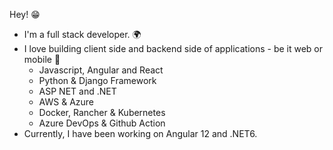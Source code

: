 Hey! 😁 
+ I'm a full stack developer. 🌍 
+ I love building client side and backend side of applications - be it web or mobile 🌟
    - Javascript, Angular and React
    - Python & Django Framework
    - ASP NET and .NET
    - AWS & Azure
    - Docker, Rancher & Kubernetes
    - Azure DevOps & Github Action
+ Currently, I have been working on Angular 12 and .NET6.
